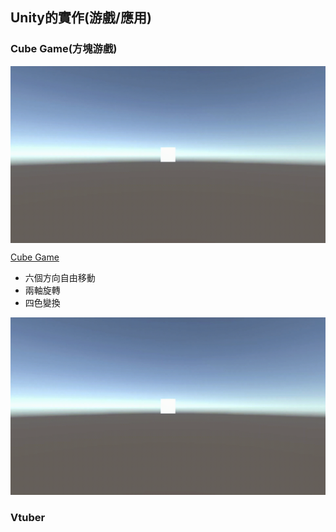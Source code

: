## Unity的實作(游戲/應用)

### Cube Game(方塊游戲)

<img align="center" alt="GIF" src="https://github.com/CalvinWan0101/Unity-Project/blob/main/Cube_Game/GIF/Summary.gif" width="560"  />

[Cube Game](https://github.com/CalvinWan0101/Unity-Project/tree/main/Cube_Game)

- 六個方向自由移動
- 兩軸旋轉
- 四色變換

![](https://github.com/CalvinWan0101/Unity-Project/blob/main/Cube_Game/GIF/Summary.gif)

### Vtuber
